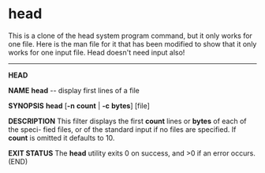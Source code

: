 # head

This is a clone of the head system program command, but it only works for one file.
Here is the man file for it that has been modified to show that it only works for one input file.
Head doesn't need input also!

---
**HEAD**

**NAME**
     **head** -- display first lines of a file

**SYNOPSIS**
     **head** [**-n** __count__ | **-c** __bytes__] [file]

**DESCRIPTION**
     This filter displays the first __count__ lines or __bytes__ of each of the speci-
     fied files, or of the standard input if no files are specified.  If __count__
     is omitted it defaults to 10.

**EXIT STATUS**
     The **head** utility exits 0 on success, and >0 if an error occurs.
(END)
